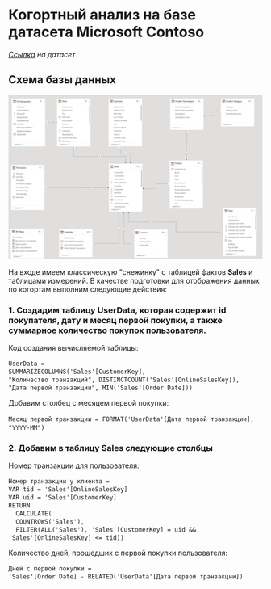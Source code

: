 # Когортный анализ на базе датасета Microsoft Contoso

*[Ссылка](https://www.microsoft.com/en-us/download/details.aspx?id=18279) на датасет*

## Схема базы данных
![db_schema](https://github.com/smokrushin/Power-BI-dashboards/blob/main/Power%20BI%20cohort%20analysis/cohorts_db_schema.png)

На входе имеем классическую "снежинку" с таблицей фактов **Sales** и таблицами измерений.
В качестве подготовки для отображения данных по когортам выполним следующие действия:

### 1. Создадим таблицу **UserData**, которая содержит id покупателя, дату и месяц первой покупки, а также суммарное количество покупок пользователя.

Код создания вычисляемой таблицы:

```
UserData = 
SUMMARIZECOLUMNS('Sales'[CustomerKey],
"Количество транзакций", DISTINCTCOUNT('Sales'[OnlineSalesKey]),
"Дата первой транзакции", MIN('Sales'[Order Date]))
```

Добавим столбец с месяцем первой покупки:

`Месяц первой транзакции = FORMAT('UserData'[Дата первой транзакции], "YYYY-MM")`

### 2. Добавим в таблицу Sales следующие столбцы

Номер транзакции для пользователя:

```
Номер транзакции у клиента = 
VAR tid = 'Sales'[OnlineSalesKey]
VAR uid = 'Sales'[CustomerKey]
RETURN
  CALCULATE(
  COUNTROWS('Sales'),
  FILTER(ALL('Sales'), 'Sales'[CustomerKey] = uid && 'Sales'[OnlineSalesKey] <= tid))
```
    
Количество дней, прошедших с первой покупки пользователя:

```
Дней с первой покупки =
'Sales'[Order Date] - RELATED('UserData'[Дата первой транзакции])
```

